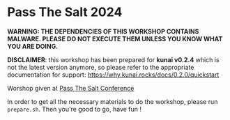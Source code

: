 # Pass The Salt 2024

**WARNING: THE DEPENDENCIES OF THIS WORKSHOP CONTAINS MALWARE. PLEASE DO NOT EXECUTE THEM UNLESS YOU KNOW WHAT YOU ARE DOING.**

**DISCLAIMER**: this workshop has been prepared for **kunai v0.2.4** which is not the latest version anymore, so please refer to the appropriate documentation for support: https://why.kunai.rocks/docs/0.2.0/quickstart 

Worshop given at [Pass The Salt Conference](https://2024.pass-the-salt.org/)

In order to get all the necessary materials to do the workshop, please run `prepare.sh`. Then you're good to go, have fun !

